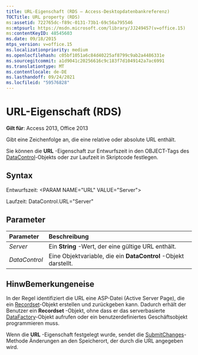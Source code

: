 ```yaml
---
title: URL-Eigenschaft (RDS – Access-Desktopdatenbankreferenz)
TOCTitle: URL property (RDS)
ms:assetid: 722765dc-f89c-0131-73b1-69c56a795546
ms:mtpsurl: https://msdn.microsoft.com/library/JJ249457(v=office.15)
ms:contentKeyID: 48545603
ms.date: 09/18/2015
mtps_version: v=office.15
ms.localizationpriority: medium
ms.openlocfilehash: c05bf1051a6c84d40225af8799c9ab2a4486331e
ms.sourcegitcommit: a1d9041c20256616c9c183f7d1049142a7ac6991
ms.translationtype: MT
ms.contentlocale: de-DE
ms.lasthandoff: 09/24/2021
ms.locfileid: "59576828"
---
```

# <a name="url-property-rds"></a>URL-Eigenschaft (RDS)

**Gilt für**: Access 2013, Office 2013

Gibt eine Zeichenfolge an, die eine relative oder absolute URL enthält.

Sie können die **URL** -Eigenschaft zur Entwurfszeit in den OBJECT-Tags des [DataControl](datacontrol-object-rds.md)-Objekts oder zur Laufzeit in Skriptcode festlegen.

## <a name="syntax"></a>Syntax

Entwurfszeit: \<PARAM NAME="URL" VALUE="Server"\>

Laufzeit: DataControl.URL="Server"

## <a name="parameters"></a>Parameter

|Parameter|Beschreibung|
|:--------|:----------|
|*Server* |Ein **String** -Wert, der eine gültige URL enthält.|
|*DataControl* |Eine Objektvariable, die ein **DataControl** -Objekt darstellt.|

## <a name="remarks"></a>HinwBemerkungeneise

In der Regel identifiziert die URL eine ASP-Datei (Active Server Page), die ein [Recordset](recordset-object-ado.md)-Objekt erstellen und zurückgeben kann. Dadurch erhält der Benutzer ein **Recordset** -Objekt, ohne dass er das serverbasierte [DataFactory](datafactory-object-rdsserver.md)-Objekt aufrufen oder ein benutzerdefiniertes Geschäftsobjekt programmieren muss.

Wenn die **URL** -Eigenschaft festgelegt wurde, sendet die [SubmitChanges](submitchanges-method-rds.md)-Methode Änderungen an den Speicherort, der durch die URL angegeben wird.

